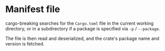 # Manifest file

cargo-breaking searches for the `Cargo.toml` file in the current working directory, or in a subdirectory if a package is specified via `-p` / `--package`.

The file is then read and deserialized, and the crate's package name and version is fetched.